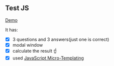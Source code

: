 ## Test JS

[Demo](https://victoriiaklubchuk.github.io/test/index.html)

It has:

- [x] 3 questions and 3 answers(just one is correct)
- [x] modal window
- [x] calculate the result :point_up:
- [x] used [JavaScript Micro-Templating](https://johnresig.com/blog/javascript-micro-templating/)